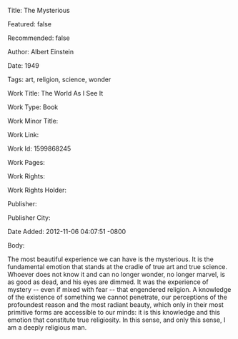 Title: The Mysterious

Featured: false

Recommended: false

Author: Albert Einstein

Date: 1949

Tags: art, religion, science, wonder

Work Title: The World As I See It

Work Type: Book

Work Minor Title:  

Work Link: 

Work Id:  1599868245

Work Pages:  

Work Rights:  

Work Rights Holder:  

Publisher:  

Publisher City:  

Date Added: 2012-11-06 04:07:51 -0800

Body:

The most beautiful experience we can have is the mysterious. It is the fundamental emotion that stands at the cradle of true art and true science. Whoever does not know it and can no longer wonder, no longer marvel, is as good as dead, and his eyes are dimmed. It was the experience of mystery -- even if mixed with fear -- that engendered religion. A knowledge of the existence of something we cannot penetrate, our perceptions of the profoundest reason and the most radiant beauty, which only in their most primitive forms are accessible to our minds: it is this knowledge and this emotion that constitute true religiosity. In this sense, and only this sense, I am a deeply religious man.


